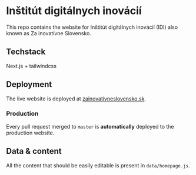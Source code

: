# Inštitút digitálnych inovácií

This repo contains the website for Inštitút digitálnych inovácií (IDI) also known as Za inovatívne Slovensko.

## Techstack

Next.js + tailwindcss

## Deployment

The live website is deployed at [zainovativneslovensko.sk](https://zainovativneslovensko.sk).

### Production

Every pull request merged to `master` is **automatically** deployed to the production website.

## Data & content

All the content that should be easily editable is present in `data/homepage.js`.
